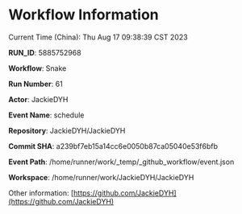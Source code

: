 # Workflow Information

Current Time (China): Thu Aug 17 09:38:39 CST 2023  

**RUN_ID**: 5885752968  

**Workflow**: Snake  

**Run Number**: 61  

**Actor**: JackieDYH  

**Event Name**: schedule  

**Repository**: JackieDYH/JackieDYH  

**Commit SHA**: a239bf7eb15a14cc6e0050b87ca05040e53f6bfb  

**Event Path**: /home/runner/work/_temp/_github_workflow/event.json  

**Workspace**: /home/runner/work/JackieDYH/JackieDYH  

Other information: [https://github.com/JackieDYH](https://github.com/JackieDYH)
